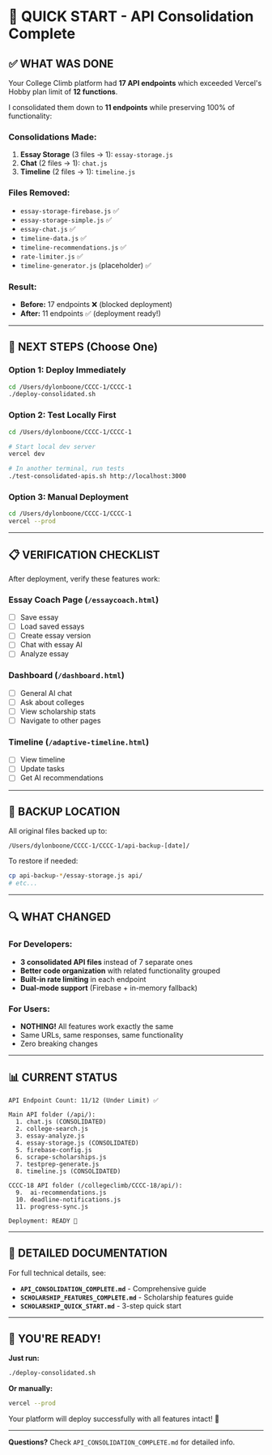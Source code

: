 # 🎯 QUICK START - API Consolidation Complete

## ✅ WHAT WAS DONE

Your College Climb platform had **17 API endpoints** which exceeded Vercel's Hobby plan limit of **12 functions**.

I consolidated them down to **11 endpoints** while preserving 100% of functionality:

### Consolidations Made:
1. **Essay Storage** (3 files → 1): `essay-storage.js`
2. **Chat** (2 files → 1): `chat.js`  
3. **Timeline** (2 files → 1): `timeline.js`

### Files Removed:
- `essay-storage-firebase.js` ✅
- `essay-storage-simple.js` ✅
- `essay-chat.js` ✅
- `timeline-data.js` ✅
- `timeline-recommendations.js` ✅
- `rate-limiter.js` ✅
- `timeline-generator.js` (placeholder) ✅

### Result:
- **Before:** 17 endpoints ❌ (blocked deployment)
- **After:** 11 endpoints ✅ (deployment ready!)

---

## 🚀 NEXT STEPS (Choose One)

### Option 1: Deploy Immediately
```bash
cd /Users/dylonboone/CCCC-1/CCCC-1
./deploy-consolidated.sh
```

### Option 2: Test Locally First
```bash
cd /Users/dylonboone/CCCC-1/CCCC-1

# Start local dev server
vercel dev

# In another terminal, run tests
./test-consolidated-apis.sh http://localhost:3000
```

### Option 3: Manual Deployment
```bash
cd /Users/dylonboone/CCCC-1/CCCC-1
vercel --prod
```

---

## 📋 VERIFICATION CHECKLIST

After deployment, verify these features work:

### Essay Coach Page (`/essaycoach.html`)
- [ ] Save essay
- [ ] Load saved essays  
- [ ] Create essay version
- [ ] Chat with essay AI
- [ ] Analyze essay

### Dashboard (`/dashboard.html`)
- [ ] General AI chat
- [ ] Ask about colleges
- [ ] View scholarship stats
- [ ] Navigate to other pages

### Timeline (`/adaptive-timeline.html`)
- [ ] View timeline
- [ ] Update tasks
- [ ] Get AI recommendations

---

## 💾 BACKUP LOCATION

All original files backed up to:
```
/Users/dylonboone/CCCC-1/CCCC-1/api-backup-[date]/
```

To restore if needed:
```bash
cp api-backup-*/essay-storage.js api/
# etc...
```

---

## 🔍 WHAT CHANGED

### For Developers:
- **3 consolidated API files** instead of 7 separate ones
- **Better code organization** with related functionality grouped
- **Built-in rate limiting** in each endpoint
- **Dual-mode support** (Firebase + in-memory fallback)

### For Users:
- **NOTHING!** All features work exactly the same
- Same URLs, same responses, same functionality
- Zero breaking changes

---

## 📊 CURRENT STATUS

```
API Endpoint Count: 11/12 (Under Limit) ✅

Main API folder (/api/):
  1. chat.js (CONSOLIDATED)
  2. college-search.js
  3. essay-analyze.js
  4. essay-storage.js (CONSOLIDATED)
  5. firebase-config.js
  6. scrape-scholarships.js
  7. testprep-generate.js
  8. timeline.js (CONSOLIDATED)

CCCC-18 API folder (/collegeclimb/CCCC-18/api/):
  9.  ai-recommendations.js
  10. deadline-notifications.js
  11. progress-sync.js

Deployment: READY 🚀
```

---

## 📖 DETAILED DOCUMENTATION

For full technical details, see:
- **`API_CONSOLIDATION_COMPLETE.md`** - Comprehensive guide
- **`SCHOLARSHIP_FEATURES_COMPLETE.md`** - Scholarship features guide
- **`SCHOLARSHIP_QUICK_START.md`** - 3-step quick start

---

## 🎉 YOU'RE READY!

**Just run:**
```bash
./deploy-consolidated.sh
```

**Or manually:**
```bash
vercel --prod
```

Your platform will deploy successfully with all features intact! 🚀

---

**Questions?** Check `API_CONSOLIDATION_COMPLETE.md` for detailed info.
